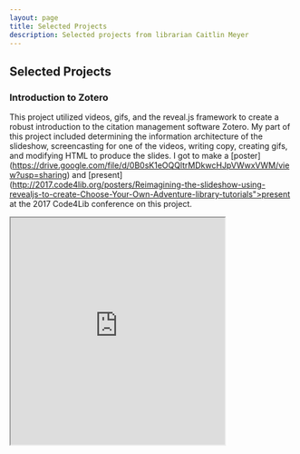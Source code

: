 ```yaml
---
layout: page
title: Selected Projects
description: Selected projects from librarian Caitlin Meyer
---
```


## Selected Projects

### Introduction to Zotero

This project utilized videos, gifs, and the reveal.js framework to create a robust introduction to the citation management software Zotero. My part of this project included determining the information architecture of the slideshow, screencasting for one of the videos, writing copy, creating gifs, and modifying HTML to produce the slides. I got to make a [poster] (https://drive.google.com/file/d/0B0sK1eOQQltrMDkwcHJpVWwxVWM/view?usp=sharing) and [present](http://2017.code4lib.org/posters/Reimagining-the-slideshow-using-revealjs-to-create-Choose-Your-Own-Adventure-library-tutorials">present</a> at the 2017 Code4Lib conference on this project.

<iframe src="https://uclalibrary.github.io/research-tips/embeds/zotero/" width="75%" height="400px"></iframe>
